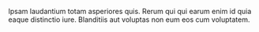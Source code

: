 Ipsam laudantium totam asperiores quis.
Rerum qui qui earum enim id quia eaque distinctio iure.
Blanditiis aut voluptas non eum eos cum voluptatem.